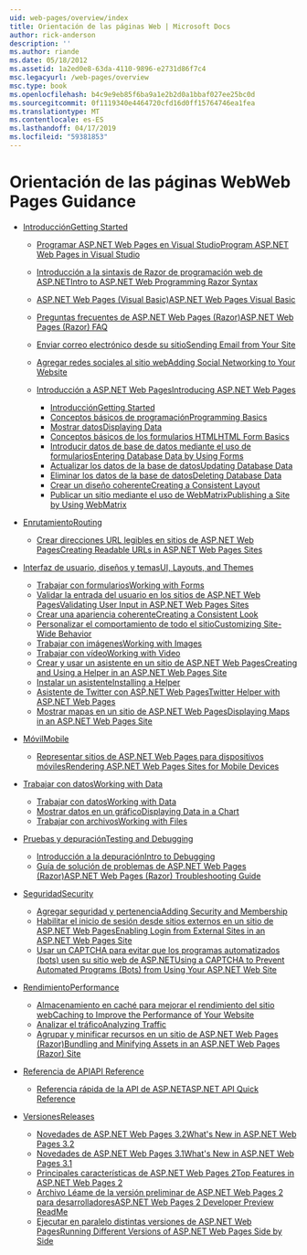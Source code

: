 ```yaml
---
uid: web-pages/overview/index
title: Orientación de las páginas Web | Microsoft Docs
author: rick-anderson
description: ''
ms.author: riande
ms.date: 05/18/2012
ms.assetid: 1a2ed0e8-63da-4110-9896-e2731d86f7c4
msc.legacyurl: /web-pages/overview
msc.type: book
ms.openlocfilehash: b4c9e9eb85f6ba9a1e2b2d0a1bbaf027ee25bc0d
ms.sourcegitcommit: 0f1119340e4464720cfd16d0ff15764746ea1fea
ms.translationtype: MT
ms.contentlocale: es-ES
ms.lasthandoff: 04/17/2019
ms.locfileid: "59381853"
---
```

# <a name="web-pages-guidance"></a><span data-ttu-id="ebe6f-102">Orientación de las páginas Web</span><span class="sxs-lookup"><span data-stu-id="ebe6f-102">Web Pages Guidance</span></span>

- [<span data-ttu-id="ebe6f-103">Introducción</span><span class="sxs-lookup"><span data-stu-id="ebe6f-103">Getting Started</span></span>](getting-started/index.md)

    - [<span data-ttu-id="ebe6f-104">Programar ASP.NET Web Pages en Visual Studio</span><span class="sxs-lookup"><span data-stu-id="ebe6f-104">Program ASP.NET Web Pages in Visual Studio</span></span>](getting-started/program-asp-net-web-pages-in-visual-studio.md)
    - [<span data-ttu-id="ebe6f-105">Introducción a la sintaxis de Razor de programación web de ASP.NET</span><span class="sxs-lookup"><span data-stu-id="ebe6f-105">Intro to ASP.NET Web Programming Razor Syntax</span></span>](getting-started/introducing-razor-syntax-c.md)
    - [<span data-ttu-id="ebe6f-106">ASP.NET Web Pages (Visual Basic)</span><span class="sxs-lookup"><span data-stu-id="ebe6f-106">ASP.NET Web Pages Visual Basic</span></span>](getting-started/introducing-razor-syntax-vb.md)
    - [<span data-ttu-id="ebe6f-107">Preguntas frecuentes de ASP.NET Web Pages (Razor)</span><span class="sxs-lookup"><span data-stu-id="ebe6f-107">ASP.NET Web Pages (Razor) FAQ</span></span>](getting-started/aspnet-web-pages-razor-faq.md)
    - [<span data-ttu-id="ebe6f-108">Enviar correo electrónico desde su sitio</span><span class="sxs-lookup"><span data-stu-id="ebe6f-108">Sending Email from Your Site</span></span>](getting-started/11-adding-email-to-your-web-site.md)
    - [<span data-ttu-id="ebe6f-109">Agregar redes sociales al sitio web</span><span class="sxs-lookup"><span data-stu-id="ebe6f-109">Adding Social Networking to Your Website</span></span>](getting-started/13-adding-social-networking-to-your-web-site.md)
    - [<span data-ttu-id="ebe6f-110">Introducción a ASP.NET Web Pages</span><span class="sxs-lookup"><span data-stu-id="ebe6f-110">Introducing ASP.NET Web Pages</span></span>](getting-started/introducing-aspnet-web-pages-2/index.md)

        - [<span data-ttu-id="ebe6f-111">Introducción</span><span class="sxs-lookup"><span data-stu-id="ebe6f-111">Getting Started</span></span>](getting-started/introducing-aspnet-web-pages-2/getting-started.md)
        - [<span data-ttu-id="ebe6f-112">Conceptos básicos de programación</span><span class="sxs-lookup"><span data-stu-id="ebe6f-112">Programming Basics</span></span>](getting-started/introducing-aspnet-web-pages-2/intro-to-web-pages-programming.md)
        - [<span data-ttu-id="ebe6f-113">Mostrar datos</span><span class="sxs-lookup"><span data-stu-id="ebe6f-113">Displaying Data</span></span>](getting-started/introducing-aspnet-web-pages-2/displaying-data.md)
        - [<span data-ttu-id="ebe6f-114">Conceptos básicos de los formularios HTML</span><span class="sxs-lookup"><span data-stu-id="ebe6f-114">HTML Form Basics</span></span>](getting-started/introducing-aspnet-web-pages-2/form-basics.md)
        - [<span data-ttu-id="ebe6f-115">Introducir datos de base de datos mediante el uso de formularios</span><span class="sxs-lookup"><span data-stu-id="ebe6f-115">Entering Database Data by Using Forms</span></span>](getting-started/introducing-aspnet-web-pages-2/entering-data.md)
        - [<span data-ttu-id="ebe6f-116">Actualizar los datos de la base de datos</span><span class="sxs-lookup"><span data-stu-id="ebe6f-116">Updating Database Data</span></span>](getting-started/introducing-aspnet-web-pages-2/updating-data.md)
        - [<span data-ttu-id="ebe6f-117">Eliminar los datos de la base de datos</span><span class="sxs-lookup"><span data-stu-id="ebe6f-117">Deleting Database Data</span></span>](getting-started/introducing-aspnet-web-pages-2/deleting-data.md)
        - [<span data-ttu-id="ebe6f-118">Crear un diseño coherente</span><span class="sxs-lookup"><span data-stu-id="ebe6f-118">Creating a Consistent Layout</span></span>](getting-started/introducing-aspnet-web-pages-2/layouts.md)
        - [<span data-ttu-id="ebe6f-119">Publicar un sitio mediante el uso de WebMatrix</span><span class="sxs-lookup"><span data-stu-id="ebe6f-119">Publishing a Site by Using WebMatrix</span></span>](getting-started/introducing-aspnet-web-pages-2/publishing.md)
- [<span data-ttu-id="ebe6f-120">Enrutamiento</span><span class="sxs-lookup"><span data-stu-id="ebe6f-120">Routing</span></span>](routing/index.md)

    - [<span data-ttu-id="ebe6f-121">Crear direcciones URL legibles en sitios de ASP.NET Web Pages</span><span class="sxs-lookup"><span data-stu-id="ebe6f-121">Creating Readable URLs in ASP.NET Web Pages Sites</span></span>](routing/creating-readable-urls-in-aspnet-web-pages-sites.md)
- [<span data-ttu-id="ebe6f-122">Interfaz de usuario, diseños y temas</span><span class="sxs-lookup"><span data-stu-id="ebe6f-122">UI, Layouts, and Themes</span></span>](ui-layouts-and-themes/index.md)

    - [<span data-ttu-id="ebe6f-123">Trabajar con formularios</span><span class="sxs-lookup"><span data-stu-id="ebe6f-123">Working with Forms</span></span>](ui-layouts-and-themes/4-working-with-forms.md)
    - [<span data-ttu-id="ebe6f-124">Validar la entrada del usuario en los sitios de ASP.NET Web Pages</span><span class="sxs-lookup"><span data-stu-id="ebe6f-124">Validating User Input in ASP.NET Web Pages Sites</span></span>](ui-layouts-and-themes/validating-user-input-in-aspnet-web-pages-sites.md)
    - [<span data-ttu-id="ebe6f-125">Crear una apariencia coherente</span><span class="sxs-lookup"><span data-stu-id="ebe6f-125">Creating a Consistent Look</span></span>](ui-layouts-and-themes/3-creating-a-consistent-look.md)
    - [<span data-ttu-id="ebe6f-126">Personalizar el comportamiento de todo el sitio</span><span class="sxs-lookup"><span data-stu-id="ebe6f-126">Customizing Site-Wide Behavior</span></span>](ui-layouts-and-themes/18-customizing-site-wide-behavior.md)
    - [<span data-ttu-id="ebe6f-127">Trabajar con imágenes</span><span class="sxs-lookup"><span data-stu-id="ebe6f-127">Working with Images</span></span>](ui-layouts-and-themes/9-working-with-images.md)
    - [<span data-ttu-id="ebe6f-128">Trabajar con vídeo</span><span class="sxs-lookup"><span data-stu-id="ebe6f-128">Working with Video</span></span>](ui-layouts-and-themes/10-working-with-video.md)
    - [<span data-ttu-id="ebe6f-129">Crear y usar un asistente en un sitio de ASP.NET Web Pages</span><span class="sxs-lookup"><span data-stu-id="ebe6f-129">Creating and Using a Helper in an ASP.NET Web Pages Site</span></span>](ui-layouts-and-themes/creating-and-using-a-helper-in-an-aspnet-web-pages-site.md)
    - [<span data-ttu-id="ebe6f-130">Instalar un asistente</span><span class="sxs-lookup"><span data-stu-id="ebe6f-130">Installing a Helper</span></span>](ui-layouts-and-themes/installing-helpers.md)
    - [<span data-ttu-id="ebe6f-131">Asistente de Twitter con ASP.NET Web Pages</span><span class="sxs-lookup"><span data-stu-id="ebe6f-131">Twitter Helper with ASP.NET Web Pages</span></span>](ui-layouts-and-themes/twitter-helper.md)
    - [<span data-ttu-id="ebe6f-132">Mostrar mapas en un sitio de ASP.NET Web Pages</span><span class="sxs-lookup"><span data-stu-id="ebe6f-132">Displaying Maps in an ASP.NET Web Pages Site</span></span>](ui-layouts-and-themes/displaying-maps-in-an-aspnet-web-pages-site.md)
- [<span data-ttu-id="ebe6f-133">Móvil</span><span class="sxs-lookup"><span data-stu-id="ebe6f-133">Mobile</span></span>](mobile/index.md)

    - [<span data-ttu-id="ebe6f-134">Representar sitios de ASP.NET Web Pages para dispositivos móviles</span><span class="sxs-lookup"><span data-stu-id="ebe6f-134">Rendering ASP.NET Web Pages Sites for Mobile Devices</span></span>](mobile/rendering-aspnet-web-pages-sites-for-mobile-devices.md)
- [<span data-ttu-id="ebe6f-135">Trabajar con datos</span><span class="sxs-lookup"><span data-stu-id="ebe6f-135">Working with Data</span></span>](data/index.md)

    - [<span data-ttu-id="ebe6f-136">Trabajar con datos</span><span class="sxs-lookup"><span data-stu-id="ebe6f-136">Working with Data</span></span>](data/5-working-with-data.md)
    - [<span data-ttu-id="ebe6f-137">Mostrar datos en un gráfico</span><span class="sxs-lookup"><span data-stu-id="ebe6f-137">Displaying Data in a Chart</span></span>](data/7-displaying-data-in-a-chart.md)
    - [<span data-ttu-id="ebe6f-138">Trabajar con archivos</span><span class="sxs-lookup"><span data-stu-id="ebe6f-138">Working with Files</span></span>](data/working-with-files.md)
- [<span data-ttu-id="ebe6f-139">Pruebas y depuración</span><span class="sxs-lookup"><span data-stu-id="ebe6f-139">Testing and Debugging</span></span>](testing-and-debugging/index.md)

    - [<span data-ttu-id="ebe6f-140">Introducción a la depuración</span><span class="sxs-lookup"><span data-stu-id="ebe6f-140">Intro to Debugging</span></span>](testing-and-debugging/introduction-to-debugging.md)
    - [<span data-ttu-id="ebe6f-141">Guía de solución de problemas de ASP.NET Web Pages (Razor)</span><span class="sxs-lookup"><span data-stu-id="ebe6f-141">ASP.NET Web Pages (Razor) Troubleshooting Guide</span></span>](testing-and-debugging/aspnet-web-pages-razor-troubleshooting-guide.md)
- [<span data-ttu-id="ebe6f-142">Seguridad</span><span class="sxs-lookup"><span data-stu-id="ebe6f-142">Security</span></span>](security/index.md)

    - [<span data-ttu-id="ebe6f-143">Agregar seguridad y pertenencia</span><span class="sxs-lookup"><span data-stu-id="ebe6f-143">Adding Security and Membership</span></span>](security/16-adding-security-and-membership.md)
    - [<span data-ttu-id="ebe6f-144">Habilitar el inicio de sesión desde sitios externos en un sitio de ASP.NET Web Pages</span><span class="sxs-lookup"><span data-stu-id="ebe6f-144">Enabling Login from External Sites in an ASP.NET Web Pages Site</span></span>](security/enabling-login-from-external-sites-in-an-aspnet-web-pages-site.md)
    - [<span data-ttu-id="ebe6f-145">Usar un CAPTCHA para evitar que los programas automatizados (bots) usen su sitio web de ASP.NET</span><span class="sxs-lookup"><span data-stu-id="ebe6f-145">Using a CAPTCHA to Prevent Automated Programs (Bots) from Using Your ASP.NET Web Site</span></span>](security/using-a-catpcha-to-prevent-automated-programs-bots-from-using-your-aspnet-web-site.md)
- [<span data-ttu-id="ebe6f-146">Rendimiento</span><span class="sxs-lookup"><span data-stu-id="ebe6f-146">Performance</span></span>](performance-and-traffic/index.md)

    - [<span data-ttu-id="ebe6f-147">Almacenamiento en caché para mejorar el rendimiento del sitio web</span><span class="sxs-lookup"><span data-stu-id="ebe6f-147">Caching to Improve the Performance of Your Website</span></span>](performance-and-traffic/15-caching-to-improve-the-performance-of-your-website.md)
    - [<span data-ttu-id="ebe6f-148">Analizar el tráfico</span><span class="sxs-lookup"><span data-stu-id="ebe6f-148">Analyzing Traffic</span></span>](performance-and-traffic/14-analyzing-traffic.md)
    - [<span data-ttu-id="ebe6f-149">Agrupar y minificar recursos en un sitio de ASP.NET Web Pages (Razor)</span><span class="sxs-lookup"><span data-stu-id="ebe6f-149">Bundling and Minifying Assets in an ASP.NET Web Pages (Razor) Site</span></span>](performance-and-traffic/bundling-and-minifying-assets-in-an-aspnet-web-pages-razor-site.md)
- [<span data-ttu-id="ebe6f-150">Referencia de API</span><span class="sxs-lookup"><span data-stu-id="ebe6f-150">API Reference</span></span>](api-reference/index.md)

    - [<span data-ttu-id="ebe6f-151">Referencia rápida de la API de ASP.NET</span><span class="sxs-lookup"><span data-stu-id="ebe6f-151">ASP.NET API Quick Reference</span></span>](api-reference/asp-net-web-pages-api-reference.md)
- [<span data-ttu-id="ebe6f-152">Versiones</span><span class="sxs-lookup"><span data-stu-id="ebe6f-152">Releases</span></span>](releases/index.md)

    - [<span data-ttu-id="ebe6f-153">Novedades de ASP.NET Web Pages 3.2</span><span class="sxs-lookup"><span data-stu-id="ebe6f-153">What's New in ASP.NET Web Pages 3.2</span></span>](releases/whats-new-in-aspnet-web-pages-32.md)
    - [<span data-ttu-id="ebe6f-154">Novedades de ASP.NET Web Pages 3.1</span><span class="sxs-lookup"><span data-stu-id="ebe6f-154">What's New in ASP.NET Web Pages 3.1</span></span>](releases/whats-new-aspnet-web-pages-31.md)
    - [<span data-ttu-id="ebe6f-155">Principales características de ASP.NET Web Pages 2</span><span class="sxs-lookup"><span data-stu-id="ebe6f-155">Top Features in ASP.NET Web Pages 2</span></span>](releases/top-features-in-web-pages-2.md)
    - [<span data-ttu-id="ebe6f-156">Archivo Léame de la versión preliminar de ASP.NET Web Pages 2 para desarrolladores</span><span class="sxs-lookup"><span data-stu-id="ebe6f-156">ASP.NET Web Pages 2 Developer Preview ReadMe</span></span>](releases/aspnet-web-pages-2-developer-preview-readme.md)
    - [<span data-ttu-id="ebe6f-157">Ejecutar en paralelo distintas versiones de ASP.NET Web Pages</span><span class="sxs-lookup"><span data-stu-id="ebe6f-157">Running Different Versions of ASP.NET Web Pages Side by Side</span></span>](releases/running-v1-and-v2-sites-side-by-side.md)
